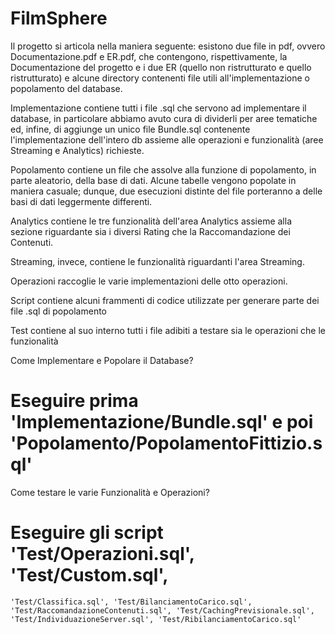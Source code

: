 # FilmSphere
Il progetto si articola nella maniera seguente: esistono due file in pdf, ovvero Documentazione.pdf
e ER.pdf, che contengono, rispettivamente, la Documentazione del progetto e i due ER (quello non
ristrutturato e quello ristrutturato) e alcune directory contenenti file utili all'implementazione
o popolamento del database.

Implementazione contiene tutti i file .sql che servono ad implementare il database, in particolare
abbiamo avuto cura di dividerli per aree tematiche ed, infine, di aggiunge un unico file Bundle.sql
contenente l'implementazione dell'intero db assieme alle operazioni e funzionalità (aree Streaming e Analytics) richieste.

Popolamento contiene un file che assolve alla funzione di popolamento, in parte aleatorio, della
base di dati. Alcune tabelle vengono popolate in maniera casuale; dunque, due esecuzioni distinte
del file porteranno a delle basi di dati leggermente differenti.

Analytics contiene le tre funzionalità dell'area Analytics assieme alla sezione riguardante sia
i diversi Rating che la Raccomandazione dei Contenuti.

Streaming, invece, contiene le funzionalità riguardanti l'area Streaming.

Operazioni raccoglie le varie implementazioni delle otto operazioni.

Script contiene alcuni frammenti di codice utilizzate per generare parte dei file .sql di 
popolamento 

Test contiene al suo interno tutti i file adibiti a testare sia le operazioni che le funzionalità


Come Implementare e Popolare il Database?
  # Eseguire prima 'Implementazione/Bundle.sql' e poi 'Popolamento/PopolamentoFittizio.sql'
Come testare le varie Funzionalità e Operazioni?
  # Eseguire gli script 'Test/Operazioni.sql', 'Test/Custom.sql', 
    'Test/Classifica.sql', 'Test/BilanciamentoCarico.sql', 
    'Test/RaccomandazioneContenuti.sql', 'Test/CachingPrevisionale.sql',
    'Test/IndividuazioneServer.sql', 'Test/RibilanciamentoCarico.sql'